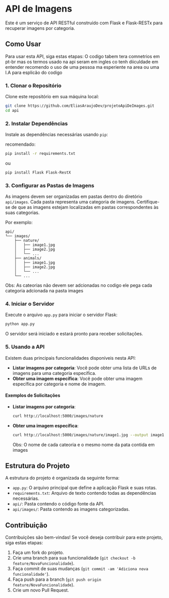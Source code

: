 # API de Imagens

Este é um serviço de API RESTful construído com Flask e Flask-RESTx para recuperar imagens por categoria.

## Como Usar

Para usar esta API, siga estas etapas:
O codigo tabem tera comnetrios em pt-br mas os  termos usado na api seram em ingles co tenh diiculdade em entender recomendo o uso de uma
pessoa ma esperiente na area ou uma I.A para esplicão do codigo 

### 1. Clonar o Repositório

Clone este repositório em sua máquina local:

```bash
git clone https://github.com/EliasAraujoDev/projetoApiDeImages.git
cd api
```

### 2. Instalar Dependências

Instale as dependências necessárias usando `pip`:

recomendado:
```bash
pip install -r requirements.txt
```

ou

```bash
pip install Flask Flask-RestX
```

### 3. Configurar as Pastas de Imagens

As imagens devem ser organizadas em pastas dentro do diretório `api/images`. Cada pasta representa uma categoria de imagens. Certifique-se de que as imagens estejam localizadas em pastas correspondentes às suas categorias.

Por exemplo:

```
api/
└── images/
    ├── nature/
    │   ├── image1.jpg
    │   ├── image2.jpg
    │   └── ...
    ├── animals/
    │   ├── image1.jpg
    │   ├── image2.jpg
    │   └── ...
    └── ...
```
Obs: As cateorias não devem ser adcionadas no codigo ele pega cada categoria adcionada na pasta images  

### 4. Iniciar o Servidor

Execute o arquivo `app.py` para iniciar o servidor Flask:

```bash
python app.py
```

O servidor será iniciado e estará pronto para receber solicitações.

### 5. Usando a API

Existem duas principais funcionalidades disponíveis nesta API:

- **Listar imagens por categoria**: Você pode obter uma lista de URLs de imagens para uma categoria específica.
- **Obter uma imagem específica**: Você pode obter uma imagem específica por categoria e nome de imagem.

#### Exemplos de Solicitações

- **Listar imagens por categoria**:
  ```bash
  curl http://localhost:5000/images/nature
  ```

- **Obter uma imagem específica**:
  ```bash
  curl http://localhost:5000/images/nature/image1.jpg --output image1.jpg
  ```
  Obs: O nome de cada cateoria e o mesmo nome da pata contida em images
  

## Estrutura do Projeto

A estrutura do projeto é organizada da seguinte forma:

- `app.py`: O arquivo principal que define a aplicação Flask e suas rotas.
- `requirements.txt`: Arquivo de texto contendo todas as dependências necessárias.
- `api/`: Pasta contendo o código fonte da API.
- `api/images/`: Pasta contendo as imagens categorizadas.

## Contribuição

Contribuições são bem-vindas! Se você deseja contribuir para este projeto, siga estas etapas:

1. Faça um fork do projeto.
2. Crie uma branch para sua funcionalidade (`git checkout -b feature/NovaFuncionalidade`).
3. Faça commit de suas mudanças (`git commit -am 'Adiciona nova funcionalidade'`).
4. Faça push para a branch (`git push origin feature/NovaFuncionalidade`).
5. Crie um novo Pull Request.
